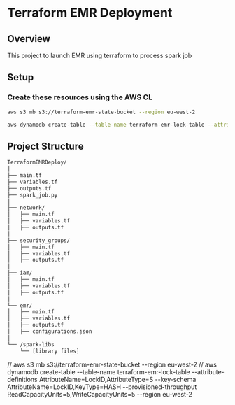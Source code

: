 # Terraform EMR Deployment

## Overview
This project to launch EMR using terraform to process spark job 


## Setup
###  Create these resources using the AWS CL
```bash
aws s3 mb s3://terraform-emr-state-bucket --region eu-west-2
```
```bash
aws dynamodb create-table --table-name terraform-emr-lock-table --attribute-definitions AttributeName=LockID,AttributeType=S --key-schema AttributeName=LockID,KeyType=HASH --provisioned-throughput ReadCapacityUnits=5,WriteCapacityUnits=5 --region eu-west-2
```

## Project Structure
```bash
TerraformEMRDeploy/
│
├── main.tf
├── variables.tf
├── outputs.tf
├── spark_job.py
│
├── network/                  
│   ├── main.tf
│   ├── variables.tf
│   ├── outputs.tf
│
├── security_groups/
│   ├── main.tf
│   ├── variables.tf
│   ├── outputs.tf
│
├── iam/
│   ├── main.tf
│   ├── variables.tf
│   ├── outputs.tf
│
└── emr/
│   ├── main.tf
│   ├── variables.tf
│   ├── outputs.tf
│   ├── configurations.json
│  
└── /spark-libs
    └── [library files]

```


// aws s3 mb s3://terraform-emr-state-bucket --region eu-west-2
// aws dynamodb create-table --table-name terraform-emr-lock-table --attribute-definitions AttributeName=LockID,AttributeType=S --key-schema AttributeName=LockID,KeyType=HASH --provisioned-throughput ReadCapacityUnits=5,WriteCapacityUnits=5 --region eu-west-2





